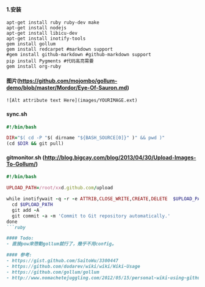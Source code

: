#### 1.安装
```
apt-get install ruby ruby-dev make
apt-get install nodejs 
apt-get install libicu-dev
apt-get install inotify-tools
gem install gollum
gem install redcarpet #markdown support
#gem install github-markdown #github-markdown support
pip install Pygments #代码高亮需要
gem install org-ruby
```

#### 图片(https://github.com/mojombo/gollum-demo/blob/master/Mordor/Eye-Of-Sauron.md)
`![Alt attribute text Here](images/YOURIMAGE.ext)`

#### sync.sh
```ruby
#!/bin/bash

DIR="$( cd -P "$( dirname "${BASH_SOURCE[0]}" )" && pwd )"
(cd $DIR && git pull)
```

#### gitmonitor.sh (http://blog.bigcay.com/blog/2013/04/30/Upload-Images-To-Gollum/)
```ruby
#!/bin/bash

UPLOAD_PATH=/root/xxd.github.com/upload

while inotifywait -q -r -e ATTRIB,CLOSE_WRITE,CREATE,DELETE  $UPLOAD_PATH; do
  cd $UPLOAD_PATH
  git add -A
  git commit -a -m 'Commit to Git repository automatically.'
done
```ruby

#### Todo:
- 直接pow來啓動gollum就行了，幾乎不用config。

#### 参考:
- https://gist.github.com/SaitoWu/3300447
- https://github.com/dudarev/wiki/wiki/Wiki-Usage
- https://github.com/gollum/gollum
- http://www.nomachetejuggling.com/2012/05/15/personal-wiki-using-github-and-gollum-on-os-x/
